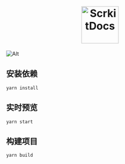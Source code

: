 <div align="center">
  <h1 align="center">
    <a href="https://docusaurus.io">
      <img src="https://scrkit.com/assets/common/images/default.png" alt="ScrkitDocs" height="100" weight="100">
    </a>
  </h1>
</div>

![Alt](https://repobeats.axiom.co/api/embed/c06d0314210e8d947c6e522ceec35dd5617335c1.svg "Repobeats analytics image")
<div >

## 安装依赖
```
yarn install
```
## 实时预览
```
yarn start
```
## 构建项目
```
yarn build
```